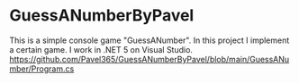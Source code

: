# GuessANumberByPavel
This is a simple console game "GuessANumber".
In this project I implement a certain game.
I work in .NET 5 on Visual Studio.
https://github.com/Pavel365/GuessANumberByPavel/blob/main/GuessANumber/Program.cs
